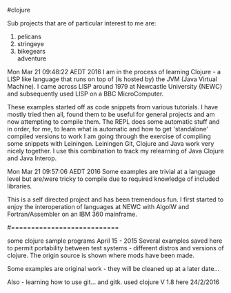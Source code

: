 #clojure

Sub projects that are of particular interest to me are:<ol>
<li>pelicans
</li><li>stringeye
</li><li>bikegears
</li>adventure
</ol>

Mon Mar 21 09:48:22 AEDT 2016 
I am in the process of learning Clojure - a LISP like language that runs on top of (is hosted by) the JVM (Java Virtual Machine). I came across LISP around 1979 at Newcastle University {NEWC} and subsequently used LISP on a BBC MicroComputer.

These examples started off as code snippets from various tutorials. I have mostly tried then all, found them to be useful for general projects and am now attempting to compile them. The REPL does some automatic stuff and in order, for me, to learn what is automatic and how to get 'standalone' compiled versions to work I am going through the exercise of compiling some snippets with Leiningen. Leiningen Git, Clojure and Java work very nicely together. I use this combination to track my relearning of Java Clojure and Java Interop.  

Mon Mar 21 09:57:06 AEDT 2016 
Some examples are trivial at a language level but are/were tricky to compile due to required knowledge of included libraries.

This is a self directed project and has been tremendous fun. I first started to enjoy the interoperation of languages at NEWC with AlgolW and Fortran/Assembler on an IBM 360 mainframe.



#===========================

some clojure sample programs 
April 15 - 2015
Several examples saved here to permit portability between test systems - different distros and versions of clojure.
The origin source is shown where mods have been made.

Some examples are original work - they will be cleaned up at a later date...

Also - learning how to use git...   and gitk.
used clojure V 1.8 here 24/2/2016

